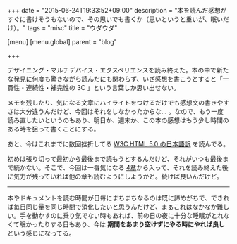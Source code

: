 +++
date = "2015-06-24T19:33:52+09:00"
description = "本を読んだ感想がすぐに書けそうもないので、その思いでも書くか（思いというと重いが、眠いだけ）。"
tags = "misc"
title = "ウダウダ"

[menu]
  [menu.global]
    parent = "blog"

+++

デザイニング・マルチデバイス・エクスペリエンスを読み終えた。本の中で新たな発見に何度も驚きながら読んだにも関わらず、いざ感想を書こうとすると「一貫性・連続性・補完性の 3C 」という言葉しか思い出せない。

メモを残したり、気になる文章にハイライトをつけるだけでも感想文の書きやすさは大分違うんだけど、今回はそれをしなかったからな... 。なので、もう一度読み直したいというのもあり、明日か、週末か、この本の感想はもう少し時間のある時を狙って書くことにする。

あと、今はこれまでに数回挫折してる [W3C HTML 5.0 の日本語訳](http://momdo.github.io/html5/Overview.html) を読んでる。

初めは張り切って最初から最後まで読もうとするんだけど、それがいつも最後まで続かない。そこで、今回は一番気になる [4章](http://momdo.github.io/html5/semantics.html#semantics)から入って、それを読み終えた後に気力が残っていれば他の章も読むようにしようかと。続けば良いんだけど。

---

本やドキュメントを読む時間が日毎にまちまちなるのは既に諦めがちで、できれば毎日同じ量を同じ時間で消化したいと思うんだけど、まぁこれはなかなか難しい。手を動かすのに乗り気でない時もあれば、前の日の夜に十分な睡眠がとれなくて眠かったりする日もあり、今は **期間をあまり空けずにやる時にやれば良し** という感じになってる。
